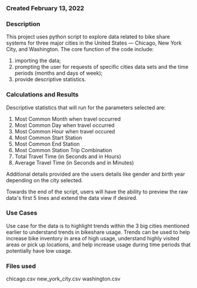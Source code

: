 ### Created February 13, 2022

### Description
This project uses python script to explore data related to bike share systems for three major cities in the United States — Chicago, New York City, and Washington. The core function of the code include: 
1. importing the data; 
2. prompting the user for requests of specific cities data sets and the time periods (months and days of week); 
3. provide descriptive statistics.

### Calculations and Results 
Descriptive statistics that will run for the parameters selected are:
1. Most Common Month when travel occurred
2. Most Common Day when travel occurred
3. Most Common Hour when travel occured
4. Most Common Start Station
5. Most Common End Station
6. Most Common Station Trip Combination
7. Total Travel Time (in Seconds and in Hours)
8. Average Travel Time (in Seconds and in Minutes)

Additional details provided are the users details like gender and birth year depending on the city selected. 

Towards the end of the script, users will have the ability to preview the raw data's first 5 lines and extend the data view if desired. 

### Use Cases
Use case for the data is to highlight trends within the 3 big cities mentioned earlier to understand trends in bikeshare usage. Trends can be used to help increase bike inventory in area of high usage, understand highly visited areas or pick up locations, and help increase usage during time periods that potentially have low usage.

### Files used
chicago.csv
new_york_city.csv
washington.csv



